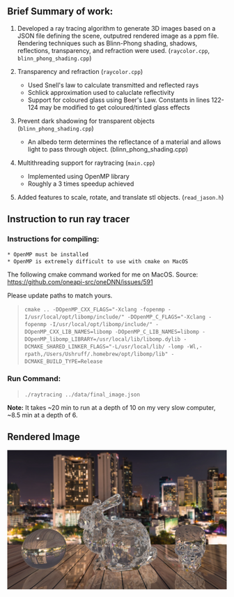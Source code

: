 ## Brief Summary of work:

1. Developed a ray tracing algorithm to generate 3D images based on a JSON file defining the scene, outputred rendered image as a ppm file. Rendering techniques such as Blinn-Phong shading, shadows, reflections, transparency, and refraction were used. (`raycolor.cpp`, `blinn_phong_shading.cpp`)

2. Transparency and refraction (`raycolor.cpp`)
	* Used Snell's law to calculate transmitted and reflected rays
	* Schlick approximation used to caluclate reflectivity
	* Support for coloured glass using Beer's Law. Constants in lines 122-124 may be modified to get coloured/tinted glass effects
		
3. Prevent dark shadowing for transparent objects  (`blinn_phong_shading.cpp`) 
	* An albedo term determines the reflectance of a material and allows light to pass through object. (blinn_phong_shading.cpp)

4. Multithreading support for raytracing (`main.cpp`)
	* Implemented using OpenMP library
	* Roughly a 3 times speedup achieved
	
5. Added features to scale, rotate, and translate stl objects. (`read_jason.h`)

## Instruction to run ray tracer

### Instructions for compiling:
	* OpenMP must be installed
	* OpenMP is extremely difficult to use with cmake on MacOS

The following cmake command worked for me on MacOS. Source: https://github.com/oneapi-src/oneDNN/issues/591

Please update paths to match yours.

> `cmake .. -DOpenMP_CXX_FLAGS="-Xclang -fopenmp -I/usr/local/opt/libomp/include/" -DOpenMP_C_FLAGS="-Xclang -fopenmp -I/usr/local/opt/libomp/include/" -DOpenMP_CXX_LIB_NAMES=libomp -DOpenMP_C_LIB_NAMES=libomp -DOpenMP_libomp_LIBRARY=/usr/local/lib/libomp.dylib -DCMAKE_SHARED_LINKER_FLAGS="-L/usr/local/lib/ -lomp -Wl,-rpath,/Users/Ushruff/.homebrew/opt/libomp/lib" -DCMAKE_BUILD_TYPE=Release`

### Run Command:
> `./raytracing ../data/final_image.json`

**Note:** It takes ~20 min to run at a depth of 10 on my very slow computer, ~8.5 min at a depth of 6.

## Rendered Image

![](rendered_image/final_image.png)
